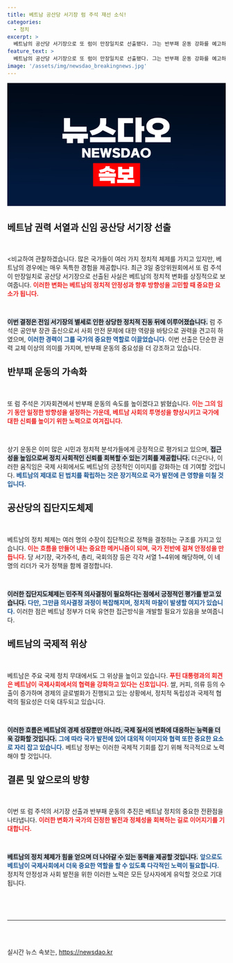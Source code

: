 ```yaml
---
title: 베트남 공산당 서기장 럼 주석 재선 소식!
categories:
  - 정치
excerpt: >
  베트남의 공산당 서기장으로 또 럼이 만장일치로 선출됐다. 그는 반부패 운동 강화를 예고하며, 새로운 지도체제 아래 변화를 이끌 것임을 시사했다. 베트남 정세에 큰 영향을 미칠 그의 행보가 주목받고 있다.
feature_text: >
  베트남의 공산당 서기장으로 또 럼이 만장일치로 선출됐다. 그는 반부패 운동 강화를 예고하며, 새로운 지도체제 아래 변화를 이끌 것임을 시사했다. 베트남 정세에 큰 영향을 미칠 그의 행보가 주목받고 있다.
image: '/assets/img/newsdao_breakingnews.jpg'
---
```


<p><img src="/assets/img/newsdao_breakingnews.jpg" alt="implanttips 속보" /></p>

<h2 data-ke-size="size26">베트남 권력 서열과 신임 공산당 서기장 선출</h2>

<p data-ke-size="size16">&nbsp;</p>  

<p>&lt;비교하여 관찰하겠습니다. 많은 국가들이 여러 가지 정치적 체제를 가지고 있지만, 베트남의 경우에는 매우 독특한 경험을 제공합니다. 최근 3일 중앙위원회에서 또 럼 주석이 만장일치로 공산당 서기장으로 선출된 사실은 베트남의 정치적 변화를 상징적으로 보여줍니다. <b><span style="color: #ee2323;">이러한 변화는 베트남의 정치적 안정성과 향후 방향성을 고민할 때 중요한 요소가 됩니다.</span></b>  </p>

<p data-ke-size="size16">&nbsp;</p>  

<p><b><span style="background-color: #21538527;">이번 결정은 전임 서기장의 별세로 인한 상당한 정치적 진동 뒤에 이루어졌습니다.</span></b> 럼 주석은 공안부 장관 출신으로서 사회 안전 문제에 대한 역량을 바탕으로 권력을 견고히 하였으며, <b><span style="color: #1a5490;">이러한 경력이 그를 국가의 중요한 역할로 이끌었습니다.</span></b> 이번 선출은 단순한 권력 교체 이상의 의미를 가지며, 반부패 운동의 중요성을 더 강조하고 있습니다.</p>

<h2 data-ke-size="size26">반부패 운동의 가속화</h2>

<p data-ke-size="size16">&nbsp;</p>  

<p>또 럼 주석은 기자회견에서 반부패 운동의 속도를 높이겠다고 밝혔습니다. <b><span style="color: #ee2323;">이는 그의 임기 동안 일정한 방향성을 설정하는 가운데, 베트남 사회의 투명성을 향상시키고 국가에 대한 신뢰를 높이기 위한 노력으로 여겨집니다.</span></b>  </p>

<p data-ke-size="size16">&nbsp;</p>  

<p>상기 운동은 이미 많은 시민과 정치적 분석가들에게 긍정적으로 평가되고 있으며, <b><span style="background-color: #21538527;">접근성을 높임으로써 정치 사회적인 신뢰를 회복할 수 있는 기회를 제공합니다.</span></b> 더군다나, 이러한 움직임은 국제 사회에서도 베트남의 긍정적인 이미지를 강화하는 데 기여할 것입니다. <b><span style="color: #1a5490;">베트남의 제대로 된 법치를 확립하는 것은 장기적으로 국가 발전에 큰 영향을 미칠 것입니다.</span></b></p>

<h2 data-ke-size="size26">공산당의 집단지도체제</h2>

<p data-ke-size="size16">&nbsp;</p>  

<p>베트남의 정치 체제는 여러 명의 수장이 집단적으로 정책을 결정하는 구조를 가지고 있습니다. <b><span style="color: #ee2323;">이는 흐름을 만들어 내는 중요한 메커니즘이 되며, 국가 전반에 걸쳐 안정성을 만듭니다.</span></b> 당 서기장, 국가주석, 총리, 국회의장 등은 각각 서열 1~4위에 해당하며, 이 네 명의 리더가 국가 정책을 함께 결정합니다.  </p>

<p data-ke-size="size16">&nbsp;</p>  

<p><b><span style="background-color: #21538527;">이러한 집단지도체제는 민주적 의사결정이 필요하다는 점에서 긍정적인 평가를 받고 있습니다.</span></b> <b><span style="color: #1a5490;">다만, 그만큼 의사결정 과정이 복잡해지며, 정치적 마찰이 발생할 여지가 있습니다.</span></b> 이러한 점은 베트남 정부가 더욱 유연한 접근방식을 개발할 필요가 있음을 보여줍니다.</p>

<h2 data-ke-size="size26">베트남의 국제적 위상</h2>

<p data-ke-size="size16">&nbsp;</p>  

<p>베트남은 주요 국제 정치 무대에서도 그 위상을 높이고 있습니다. <b><span style="color: #ee2323;">푸틴 대통령과의 회견은 베트남이 국제사회에서의 협력을 강화하고 있다는 신호입니다.</span></b> 쌀, 커피, 의류 등의 수출이 증가하며 경제의 글로벌화가 진행되고 있는 상황에서, 정치적 독립성과 국제적 협력의 필요성은 더욱 대두되고 있습니다.  </p>

<p data-ke-size="size16">&nbsp;</p>  

<p><b><span style="background-color: #21538527;">이러한 흐름은 베트남의 경제 성장뿐만 아니라, 국제 질서의 변화에 대응하는 능력을 더욱 강화할 것입니다.</span></b> <b><span style="color: #1a5490;">그에 따라 국가 발전에 있어 대외적 이미지와 협력 또한 중요한 요소로 자리 잡고 있습니다.</span></b> 베트남 정부는 이러한 국제적 기회를 잡기 위해 적극적으로 노력해야 할 것입니다.</p>

<h2 data-ke-size="size26">결론 및 앞으로의 방향</h2>

<p data-ke-size="size16">&nbsp;</p>  

<p>이번 또 럼 주석의 서기장 선출과 반부패 운동의 추진은 베트남 정치의 중요한 전환점을 나타냅니다. <b><span style="color: #ee2323;">이러한 변화가 국가의 진정한 발전과 정체성을 회복하는 길로 이어지기를 기대합니다.</span></b>  </p>

<p data-ke-size="size16">&nbsp;</p>  

<p><b><span style="background-color: #21538527;">베트남의 정치 체제가 힘을 얻으며 더 나아갈 수 있는 동력을 제공할 것입니다.</span></b> <b><span style="color: #1a5490;">앞으로도 베트남이 국제사회에서 더욱 중요한 역할을 할 수 있도록 다각적인 노력이 필요합니다.</span></b> 정치적 안정성과 사회 발전을 위한 이러한 노력은 모든 당사자에게 유익할 것으로 기대됩니다. </p>

<p data-ke-size="size16">&nbsp;</p>  

<p><br> </p>

<p><hr><br />
<br></p>
실시간 뉴스 속보는, <a href="https://newsdao.kr" rel="dofollow">https://newsdao.kr</a>


